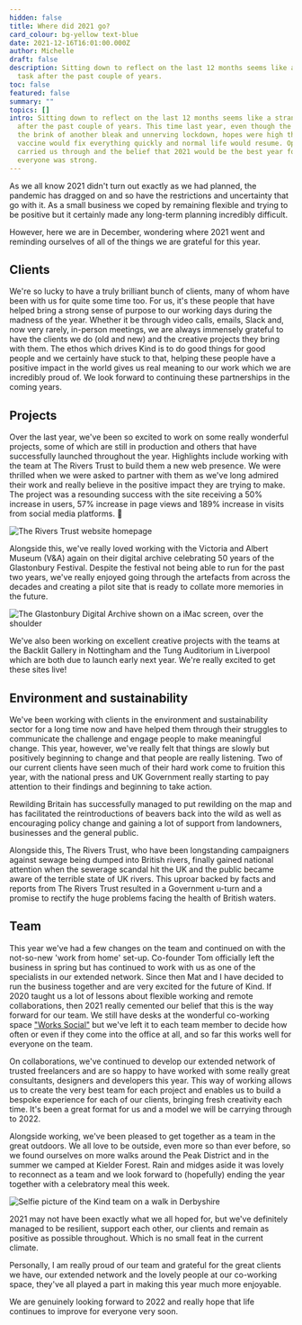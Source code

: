 ```yaml
---
hidden: false
title: Where did 2021 go?
card_colour: bg-yellow text-blue
date: 2021-12-16T16:01:00.000Z
author: Michelle
draft: false
description: Sitting down to reflect on the last 12 months seems like a strange
  task after the past couple of years.
toc: false
featured: false
summary: ""
topics: []
intro: Sitting down to reflect on the last 12 months seems like a strange task
  after the past couple of years. This time last year, even though the UK was on
  the brink of another bleak and unnerving lockdown, hopes were high that the
  vaccine would fix everything quickly and normal life would resume. Optimism
  carried us through and the belief that 2021 would be the best year for
  everyone was strong.
---
```

As we all know 2021 didn't turn out exactly as we had planned, the pandemic has dragged on and so have the restrictions and uncertainty that go with it. As a small business we coped by remaining flexible and trying to be positive but it certainly made any long-term planning incredibly difficult.

However, here we are in December, wondering where 2021 went and reminding ourselves of all of the things we are grateful for this year.

## Clients

We're so lucky to have a truly brilliant bunch of clients, many of whom have been with us for quite some time too. For us, it's these people that have helped bring a strong sense of purpose to our working days during the madness of the year. Whether it be through video calls, emails, Slack and, now very rarely, in-person meetings, we are always immensely grateful to have the clients we do (old and new) and the creative projects they bring with them. The ethos which drives Kind is to do good things for good people and we certainly have stuck to that, helping these people have a positive impact in the world gives us real meaning to our work which we are incredibly proud of. We look forward to continuing these partnerships in the coming years.

## P﻿rojects

Over the last year, we've been so excited to work on some really wonderful projects, some of which are still in production and others that have successfully launched throughout the year. Highlights include working with the team at The Rivers Trust to build them a new web presence. We were thrilled when we were asked to partner with them as we've long admired their work and really believe in the positive impact they are trying to make. The project was a resounding success with the site receiving a 50% increase in users, 57% increase in page views and 189% increase in visits from social media platforms. 🎉

![The Rivers Trust website homepage](../images/rivers-trust-homepage.png)

Alongside this, we've really loved working with the Victoria and Albert Museum (V&A) again on their digital archive celebrating 50 years of the Glastonbury Festival. Despite the festival not being able to run for the past two years, we've really enjoyed going through the artefacts from across the decades and creating a pilot site that is ready to collate more memories in the future.

![The Glastonbury Digital Archive shown on a iMac screen, over the shoulder](../images/glastonbury-mockup.png)

We've also been working on excellent creative projects with the teams at the Backlit Gallery in Nottingham and the Tung Auditorium in Liverpool which are both due to launch early next year. We're really excited to get these sites live!

## Environment and sustainability

We've been working with clients in the environment and sustainability sector for a long time now and have helped them through their struggles to communicate the challenge and engage people to make meaningful change. This year, however, we've really felt that things are slowly but positively beginning to change and that people are really listening. Two of our current clients have seen much of their hard work come to fruition this year, with the national press and UK Government really starting to pay attention to their findings and beginning to take action.

Rewilding Britain has successfully managed to put rewilding on the map and has facilitated the reintroductions of beavers back into the wild as well as encouraging policy change and gaining a lot of support from landowners, businesses and the general public.

Alongside this, The Rivers Trust, who have been longstanding campaigners against sewage being dumped into British rivers, finally gained national attention when the sewerage scandal hit the UK and the public became aware of the terrible state of UK rivers. This uproar backed by facts and reports from The Rivers Trust resulted in a Government u-turn and a promise to rectify the huge problems facing the health of British waters.

## T﻿eam

This year we've had a few changes on the team and continued on with the not-so-new 'work from home' set-up. Co-founder Tom officially left the business in spring but has continued to work with us as one of the specialists in our extended network. Since then Mat and I have decided to run the business together and are very excited for the future of Kind. If 2020 taught us a lot of lessons about flexible working and remote collaborations, then 2021 really cemented our belief that this is the way forward for our team. We still have desks at the wonderful co-working space ["Works Social"](https://www.workssocial.co/) but we've left it to each team member to decide how often or even if they come into the office at all, and so far this works well for everyone on the team.

On collaborations, we've continued to develop our extended network of trusted freelancers and are so happy to have worked with some really great consultants, designers and developers this year. This way of working allows us to create the very best team for each project and enables us to build a bespoke experience for each of our clients, bringing fresh creativity each time. It's been a great format for us and a model we will be carrying through to 2022.

Alongside working, we've been pleased to get together as a team in the great outdoors. We all love to be outside, even more so than ever before, so we found ourselves on more walks around the Peak District and in the summer we camped at Kielder Forest. Rain and midges aside it was lovely to reconnect as a team and we look forward to (hopefully) ending the year together with a celebratory meal this week.

![Selfie picture of the Kind team on a walk in Derbyshire](../images/kind-in-derbyshire.jpg)

2021 may not have been exactly what we all hoped for, but we've definitely managed to be resilient, support each other, our clients and remain as positive as possible throughout. Which is no small feat in the current climate.

Personally, I am really proud of our team and grateful for the great clients we have, our extended network and the lovely people at our co-working space, they've all played a part in making this year much more enjoyable.

We are genuinely looking forward to 2022 and really hope that life continues to improve for everyone very soon.